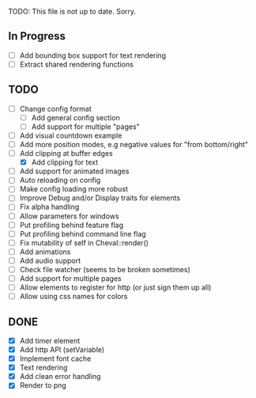 TODO: This file is not up to date. Sorry.


## In Progress
- [ ] Add bounding box support for text rendering
- [ ] Extract shared rendering functions

## TODO
- [ ] Change config format
	- [ ] Add general config section
	- [ ] Add support for multiple "pages"
- [ ] Add visual countdown example
- [ ] Add more position modes, e.g negative values for "from bottom/right"
- [ ] Add clipping at buffer edges
	- [x] Add clipping for text
- [ ] Add support for animated images
- [ ] Auto reloading on config
- [ ] Make config loading more robust
- [ ] Improve Debug and/or Display traits for elements
- [ ] Fix alpha handling
- [ ] Allow parameters for windows
- [ ] Put profiling behind feature flag
- [ ] Put profiling behind command line flag
- [ ] Fix mutability of self in Cheval::render()
- [ ] Add animations
- [ ] Add audio support
- [ ] Check file watcher (seems to be broken sometimes)
- [ ] Add support for multiple pages
- [ ] Allow elements to register for http (or just sign them up all)
- [ ] Allow using css names for colors

## DONE
- [x] Add timer element
- [x] Add http API (setVariable)
- [x] Implement font cache
- [x] Text rendering
- [x] Add clean error handling
- [x] Render to png
